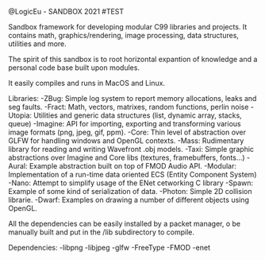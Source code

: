 @LogicEu - SANDBOX 2021
#TEST

Sandbox framework for developing modular C99 libraries and projects. 
It contains math, graphics/rendering, image processing, 
data structures, utilities and more.

The spirit of this sandbox is to root horizontal expantion of knowledge
and a personal code base built upon modules. 

It easily compiles and runs in MacOS and Linux.

Libraries:
    -ZBug: Simple log system to report memory allocations, leaks and
             seg faults.
    -Fract: Math, vectors, matrixes, random functions, perlin noise
    -Utopia: Utilities and generic data structures (list, dynamic
            array, stacks, queue)
    -Imagine: API for importing, exporting and transforming various 
            image formats (png, jpeg, gif, ppm).
    -Core: Thin level of abstraction over GLFW for handling windows 
            and OpenGL contexts.
    -Mass: Rudimentary library for reading and writing Wavefront .obj
            models.
    -Taxi: Simple graphic abstractions over Imagine and Core libs (textures,
            framebuffers, fonts...)
    -Aural: Example abstraction built on top of FMOD Audio API.
    -Modular: Implementation of a run-time data oriented ECS (Entity 
            Component System)
    -Nano: Attempt to simplify usage of the ENet cetworking C library
    -Spawn: Example of some kind of serialization of data.
    -Photon: Simple 2D collision librarie.
    -Dwarf: Examples on drawing a number of different objects using OpenGL.

All the dependencies can be easily installed by a packet manager, o be
manually built and put in the /lib subdirectory to compile.

Dependencies:
    -libpng
    -libjpeg
    -glfw
    -FreeType
    -FMOD
    -enet
